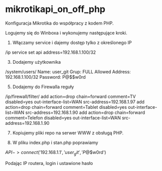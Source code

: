# mikrotikapi_on_off_php

Konfiguracja Mikrotika do współpracy z kodem PHP.

Logujemy się do Winboxa i wykonujemy następujące kroki.

1. Włączamy service i dajemy dostęp tylko z określonego IP
   
/ip service
set api address=192.168.1.100/32

3. Dodajemy użytkownika
   
/system/users/
Name: user_git
Grup: FULL
Allowed Address: 192.168.1.100/32
Password: P@$$w0rd

5. Dodajemy do Firewalla reguły
   
/ip/firewall/filter/
add action=drop chain=forward comment=TV disabled=yes out-interface-list=WAN src-address=192.168.1.97
add action=drop chain=forward comment=Tablet disabled=yes out-interface-list=WAN src-address=192.168.1.90
add action=drop chain=forward comment=Telefon disabled=yes out-interface-list=WAN src-address=192.168.1.90

7. Kopiujemy pliki repo na serwer WWW z obsługą PHP.

8. W pliku index.php i stan.php poprawiamy
   
$API->connect('192.168.1.1', 'user_git', 'P@$$w0rd')

Podając IP routera, login i ustawione hasło

